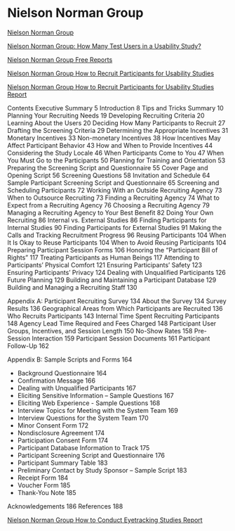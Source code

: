 # Nielson Norman Group

[Nielson Norman Group](http://www.nngroup.com)

[Nielson Norman Group: How Many Test Users in a Usability Study?](http://www.nngroup.com/articles/how-many-test-users)

[Nielson Norman Group Free Reports](http://www.nngroup.com/reports/free)

[Nielson Norman Group How to Recruit Participants for Usability Studies](http://www.nngroup.com/reports/how-to-recruit-participants-usability-studies)

[Nielson Norman Group How to Recruit Participants for Usability Studies Report](http://media.nngroup.com/media/reports/free/How_To_Recruit_Participants_for_Usability_Studies.pdf)

Contents
Executive Summary 5
Introduction 8
Tips and Tricks Summary 10
Planning Your Recruiting Needs 19
Developing Recruiting Criteria 20
Learning About the Users 20
Deciding How Many Participants to Recruit 27
Drafting the Screening Criteria 29
Determining the Appropriate Incentives 31
Monetary Incentives 33
Non-monetary Incentives 38
How Incentives May Affect Participant Behavior 43
How and When to Provide Incentives 44
Considering the Study Locale 46
When Participants Come to You 47
When You Must Go to the Participants 50
Planning for Training and Orientation 53
Preparing the Screening Script and Questionnaire 55
Cover Page and Opening Script 56
Screening Questions 58
Invitation and Schedule 64
Sample Participant Screening Script and Questionnaire 65
Screening and Scheduling Participants 72
Working With an Outside Recruiting Agency 73
When to Outsource Recruiting 73
Finding a Recruiting Agency 74
What to Expect from a Recruiting Agency 76
Choosing a Recruiting Agency 79
Managing a Recruiting Agency to Your Best Benefit 82
Doing Your Own Recruiting 86
Internal vs. External Studies 86
Finding Participants for Internal Studies 90
Finding Participants for External Studies 91
Making the Calls and Tracking Recruitment Progress 96
Reusing Participants 104
When It Is Okay to Reuse Participants 104
When to Avoid Reusing Participants 104
Preparing Participant Session Forms 106
Honoring the “Participant Bill of Rights” 117
Treating Participants as Human Beings 117
Attending to Participants’ Physical Comfort 121
Ensuring Participants’ Safety 123
Ensuring Participants’ Privacy 124
Dealing with Unqualified Participants 126
Future Planning 129
Building and Maintaining a Participant Database 129
Building and Managing a Recruiting Staff 130

Appendix A: Participant Recruiting Survey 134
About the Survey 134
Survey Results 136
Geographical Areas from Which Participants are Recruited 136
Who Recruits Participants 143
Internal Time Spent Recruiting Participants 148
Agency Lead Time Required and Fees Charged 148
Participant User Groups, Incentives, and Session Length 150
No-Show Rates 158
Pre-Session Interaction 159
Participant Session Documents 161
Participant Follow-Up 162

Appendix B: Sample Scripts and Forms 164
* Background Questionnaire 164
* Confirmation Message 166
* Dealing with Unqualified Participants 167
* Eliciting Sensitive Information – Sample Questions 167
* Eliciting Web Experience - Sample Questions 168
* Interview Topics for Meeting with the System Team 169
* Interview Questions for the System Team 170
* Minor Consent Form 172
* Nondisclosure Agreement 174
* Participation Consent Form 174
* Participant Database Information to Track 175
* Participant Screening Script and Questionnaire 176
* Participant Summary Table 183
* Preliminary Contact by Study Sponsor – Sample Script 183
* Receipt Form 184
* Voucher Form 185
* Thank-You Note 185

Acknowledgements 186
References 188

[Nielson Norman Group How to Conduct Eyetracking Studies Report](http://media.nngroup.com/media/reports/free/How_to_Conduct_Eyetracking_Studies.pdf)